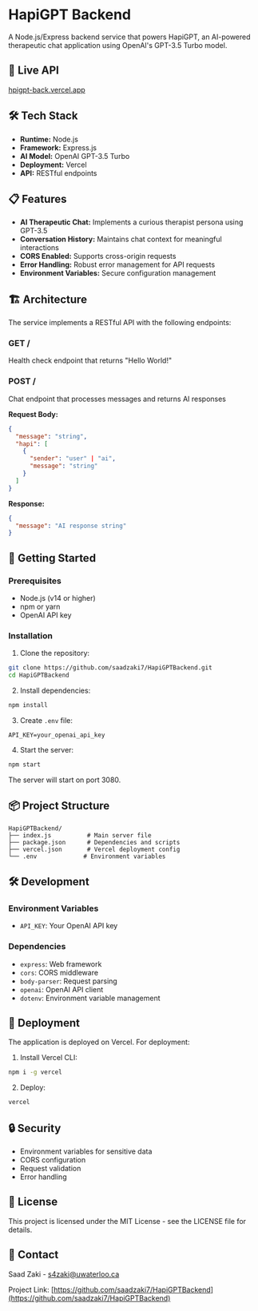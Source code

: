 # HapiGPT Backend

A Node.js/Express backend service that powers HapiGPT, an AI-powered therapeutic chat application using OpenAI's GPT-3.5 Turbo model.

## 🚀 Live API
[hpigpt-back.vercel.app](https://hpigpt-back.vercel.app)

## 🛠️ Tech Stack

- **Runtime:** Node.js
- **Framework:** Express.js
- **AI Model:** OpenAI GPT-3.5 Turbo
- **Deployment:** Vercel
- **API:** RESTful endpoints

## 📋 Features

- **AI Therapeutic Chat:** Implements a curious therapist persona using GPT-3.5
- **Conversation History:** Maintains chat context for meaningful interactions
- **CORS Enabled:** Supports cross-origin requests
- **Error Handling:** Robust error management for API requests
- **Environment Variables:** Secure configuration management

## 🏗️ Architecture

The service implements a RESTful API with the following endpoints:

### GET /
Health check endpoint that returns "Hello World!"

### POST /
Chat endpoint that processes messages and returns AI responses

**Request Body:**
```json
{
  "message": "string",
  "hapi": [
    {
      "sender": "user" | "ai",
      "message": "string"
    }
  ]
}
```

**Response:**
```json
{
  "message": "AI response string"
}
```

## 🚀 Getting Started

### Prerequisites
- Node.js (v14 or higher)
- npm or yarn
- OpenAI API key

### Installation

1. Clone the repository:
```bash
git clone https://github.com/saadzaki7/HapiGPTBackend.git
cd HapiGPTBackend
```

2. Install dependencies:
```bash
npm install
```

3. Create `.env` file:
```env
API_KEY=your_openai_api_key
```

4. Start the server:
```bash
npm start
```

The server will start on port 3080.

## 📦 Project Structure

```
HapiGPTBackend/
├── index.js          # Main server file
├── package.json      # Dependencies and scripts
├── vercel.json       # Vercel deployment config
└── .env             # Environment variables
```

## 🛠️ Development

### Environment Variables
- `API_KEY`: Your OpenAI API key

### Dependencies
- `express`: Web framework
- `cors`: CORS middleware
- `body-parser`: Request parsing
- `openai`: OpenAI API client
- `dotenv`: Environment variable management

## 🚀 Deployment

The application is deployed on Vercel. For deployment:

1. Install Vercel CLI:
```bash
npm i -g vercel
```

2. Deploy:
```bash
vercel
```

## 🔒 Security

- Environment variables for sensitive data
- CORS configuration
- Request validation
- Error handling

## 📝 License

This project is licensed under the MIT License - see the LICENSE file for details.

## 📧 Contact

Saad Zaki - [s4zaki@uwaterloo.ca](mailto:s4zaki@uwaterloo.ca)

Project Link: [https://github.com/saadzaki7/HapiGPTBackend](https://github.com/saadzaki7/HapiGPTBackend)
